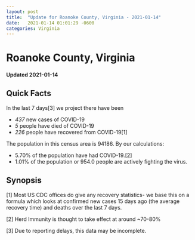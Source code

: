 ```yaml
---
layout: post
title:  "Update for Roanoke County, Virginia - 2021-01-14"
date:   2021-01-14 01:01:29 -0600
categories: Virginia
---
```


# Roanoke County, Virginia
#### Updated 2021-01-14

## Quick Facts

In the last 7 days[3] we project there have been
- *437* new cases of COVID-19
- *5* people have died of COVID-19
- *226* people have recovered from COVID-19[1]

The population in this census area is 94186. By our calculations:
- 5.70% of the population have had COVID-19.[2]
- 1.01% of the population or 954.0 people are actively fighting the virus.

## Synopsis




[1] Most US CDC offices do give any recovery statistics- we base this on a formula which looks at confirmed new cases
15 days ago (the average recovery time) and deaths over the last 7 days.

[2] Herd Immunity is thought to take effect at around ~70-80%

[3] Due to reporting delays, this data may be incomplete.
 
    